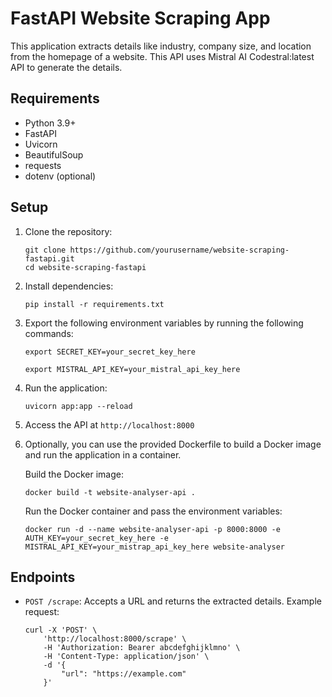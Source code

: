# FastAPI Website Scraping App

This application extracts details like industry, company size, and location from the homepage of a website. This API uses Mistral AI Codestral:latest API to generate the details.

## Requirements

- Python 3.9+
- FastAPI
- Uvicorn
- BeautifulSoup
- requests
- dotenv (optional)

## Setup

1. Clone the repository:
    ```
    git clone https://github.com/yourusername/website-scraping-fastapi.git
    cd website-scraping-fastapi
    ```

2. Install dependencies:
    ```
    pip install -r requirements.txt
    ```

3. Export the following environment variables by running the following commands: 
    ```
    export SECRET_KEY=your_secret_key_here
    
    export MISTRAL_API_KEY=your_mistral_api_key_here
    ```

4. Run the application:
    ```
    uvicorn app:app --reload
    ```

5. Access the API at `http://localhost:8000`

6. Optionally, you can use the provided Dockerfile to build a Docker image and run the application in a container.

    Build the Docker image:
    ```
    docker build -t website-analyser-api .
    ```

    Run the Docker container and pass the environment variables:
    ```
    docker run -d --name website-analyser-api -p 8000:8000 -e AUTH_KEY=your_secret_key_here -e MISTRAL_API_KEY=your_mistrap_api_key_here website-analyser
    ```

## Endpoints

- `POST /scrape`: Accepts a URL and returns the extracted details.
  Example request:
    ```
    curl -X 'POST' \
        'http://localhost:8000/scrape' \
        -H 'Authorization: Bearer abcdefghijklmno' \
        -H 'Content-Type: application/json' \
        -d '{
            "url": "https://example.com"
        }'
  ```


